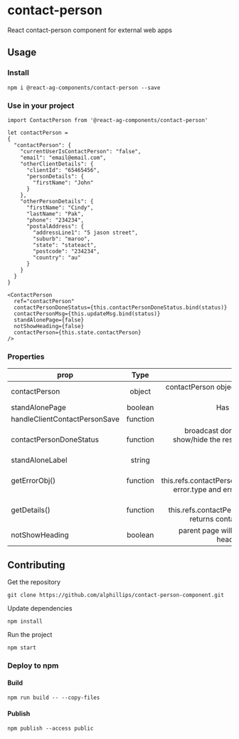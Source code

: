 # contact-person

React contact-person component for external web apps

## Usage

### Install
```
npm i @react-ag-components/contact-person --save
```
### Use in your project
```
import ContactPerson from '@react-ag-components/contact-person'
```

```
let contactPerson =
{
  "contactPerson": {
    "currentUserIsContactPerson": "false",
    "email": "email@email.com",
    "otherClientDetails": {
      "clientId": "65465456",
      "personDetails": {
        "firstName": "John"
      }
    },
    "otherPersonDetails": {
      "firstName": "Cindy",
      "lastName": "Pak",
      "phone": "234234",
      "postalAddress": {
        "addressLine1": "5 jason street",
        "suburb": "maroo",
        "state": "stateact",
        "postcode": "234234",
        "country": "au"
      }
    }
  }
}
```

```
<ContactPerson
  ref="contactPerson"
  contactPersonDoneStatus={this.contactPersonDoneStatus.bind(status)}
  contactPersonMsg={this.updateMsg.bind(status)}
  standAlonePage={false}
  notShowHeading={false}
  contactPerson={this.state.contactPerson}
/>

```

### Properties

| prop        | Type           | Note  |
| ------------- |:-------------:| -----:|
| contactPerson      | object | contactPerson object provide by the parent page |
| standAlonePage     | boolean      |   Has own Save button |
| handleClientContactPersonSave     | function      |   perform save |
| contactPersonDoneStatus     | function      |   broadcast done, usually use to show/hide the rest of the fields on the parent page |
| standAloneLabel     | string      |   default is "Save" |
| getErrorObj()     | function      |   let error = this.refs.contactPerson.getErrorObj(), error.type and error.msg available |
| getDetails()     | function      |   let details = this.refs.contactPerson.getDetails() returns contactPerson object |
| notShowHeading     | boolean      |   parent page will provide it's own heading, description. |



## Contributing

Get the repository
```
git clone https://github.com/alphillips/contact-person-component.git
```

Update dependencies
```
npm install
```

Run the project
```
npm start
```

### Deploy to npm
#### Build
`npm run build -- --copy-files`

#### Publish
`npm publish --access public`
